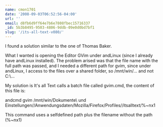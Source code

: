 ```yaml
---
name: cmon1701
date: '2008-09-03T06:52:56-04:00'
url: ''
email: d8fb6d9ff64e7b6e7808fbec15716337
_id: 5b3b8495-9503-4806-9ddb-09e0d0bd7bf1
slug: '/its-all-text-v080/'
---
```


I found a solution similar to the one of Thomas Baker.

What I wanted is opening the Editor GVim under andLinux (since I already have
andLinux installed). The problem arised was that the file name with the full
path was passed, and I needed a different path for gvim, since under andLinux,
I access to the files over a shared folder, so /mnt/win/... and not C:\\...

My solution is It's all Text calls a batch file called gvim.cmd, the content
of this file is:

andcmd gvim /mnt/win/Dokumente\ und\
Einstellungen//Anwendungsdaten/Mozilla/Firefox/Profiles//itsalltext/%~nx1

This command uses a selfdefined path plus the filename without the path
(%~nx1)
